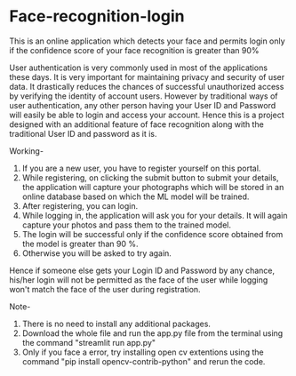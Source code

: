# Face-recognition-login
This is an online application which detects your face and permits login only if the confidence score of your face recognition is greater than 90%

User authentication is very commonly used in most of the applications these days. It is very important for maintaining privacy and security of user data. 
It drastically reduces the chances of successful unauthorized access by verifying the identity of account users. However by traditional ways of user authentication, any other person
having your User ID and Password will easily be able to login and access your account. Hence this is a project designed with an additional feature of face recognition along with the traditional User ID and password as it is.

Working-
1. If you are a new user, you have to register yourself on this portal.
2. While registering, on clicking the submit button to submit your details, the application will capture your photographs which will be stored in an online database based on which the ML model will be trained.
3. After registering, you can login.
4. While logging in, the application will ask you for your details. It will again capture your photos and pass them to the trained model.
5. The login will be successful only if the confidence score obtained from the model is greater than 90 %.
6. Otherwise you will be asked to try again.

Hence if someone else gets your Login ID and Password by any chance, his/her login will not be permitted as the face of the user while logging won't match the face of the user during registration.

Note-
1. There is no need to install any additional packages.
2. Download the whole file and run the app.py file from the terminal using the command "streamlit run app.py"
3. Only if you face a error, try installing open cv extentions using the command "pip install opencv-contrib-python" and rerun the code.

